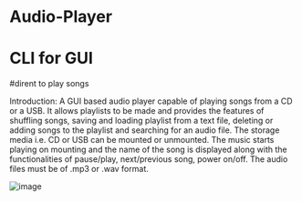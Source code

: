 # Audio-Player
# CLI for GUI
#dirent to play songs

Introduction:
	A GUI based audio player capable of playing songs from a CD or a USB. 
  It allows playlists to be made and provides the features of shuffling songs, saving and loading playlist from a text file, deleting or adding songs to the playlist and searching for an audio file. The storage media i.e. CD or USB can be mounted or unmounted. The music starts playing on mounting and the name of the song is displayed along with the functionalities of pause/play, next/previous song, power on/off.
	The audio files must be of .mp3 or .wav format.

![image](https://user-images.githubusercontent.com/82748498/180007428-fa06bc55-14fb-447a-9e6c-d47cd1976df3.png)
